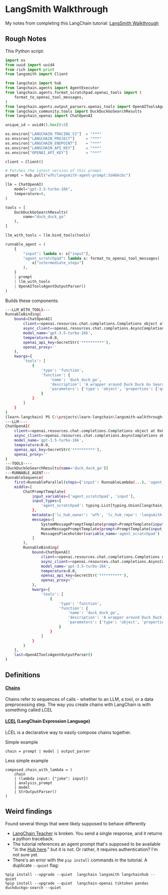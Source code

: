 # LangSmith Walkthrough
My notes from completing this LangChain tutorial: [LangSmith Walkthrough](https://python.langchain.com/docs/langsmith/walkthrough/)

## Rough Notes

This Python script:
```python
import os
from uuid import uuid4
from rich import print
from langsmith import Client

from langchain import hub
from langchain.agents import AgentExecutor
from langchain.agents.format_scratchpad.openai_tools import (
    format_to_openai_tool_messages,
)
from langchain.agents.output_parsers.openai_tools import OpenAIToolsAgentOutputParser
from langchain_community.tools import DuckDuckGoSearchResults
from langchain_openai import ChatOpenAI

unique_id = uuid4().hex[0:8]

os.environ["LANGCHAIN_TRACING_V2"]  = "***"
os.environ["LANGCHAIN_PROJECT"]     = "***"
os.environ["LANGCHAIN_ENDPOINT"]    = "***"
os.environ["LANGCHAIN_API_KEY"]     = "***"
os.environ["OPENAI_API_KEY"]        = "***"

client = Client()

# Fetches the latest version of this prompt
prompt = hub.pull("wfh/langsmith-agent-prompt:5d466cbc")

llm = ChatOpenAI(
    model="gpt-3.5-turbo-16k",
    temperature=0,
)

tools = [
    DuckDuckGoSearchResults(
        name="duck_duck_go"
    ),
]

llm_with_tools = llm.bind_tools(tools)

runnable_agent = (
    {
        "input": lambda x: x["input"],
        "agent_scratchpad": lambda x: format_to_openai_tool_messages(
            x["intermediate_steps"]
        ),
    }
    | prompt
    | llm_with_tools
    | OpenAIToolsAgentOutputParser()
)
```

Builds these components:
```bash
---LLM_WITH_TOOLS---
RunnableBinding(
    bound=ChatOpenAI(
        client=<openai.resources.chat.completions.Completions object at 0x00000254D25AF530>,
        async_client=<openai.resources.chat.completions.AsyncCompletions object at 0x00000254D2634800>,
        model_name='gpt-3.5-turbo-16k',
        temperature=0.0,
        openai_api_key=SecretStr('**********'),
        openai_proxy=''
    ),
    kwargs={
        'tools': [
            {
                'type': 'function',
                'function': {
                    'name': 'duck_duck_go',
                    'description': 'A wrapper around Duck Duck Go Search. Useful for when you need to answer questions about current events. Input should be a search query. Output is a JSON array of the query results',
                    'parameters': {'type': 'object', 'properties': {'query': {'description': 'search query to look up', 'type': 'string'}}, 'required': ['query']}
                }
            }
        ]
    }
)
(learn-langchain) PS C:\projects\learn-langchain\langsmith-walkthrough> python .\tutorial.py
---LLM----
ChatOpenAI(
    client=<openai.resources.chat.completions.Completions object at 0x000002E22EFDB740>,
    async_client=<openai.resources.chat.completions.AsyncCompletions object at 0x000002E22F0588C0>,
    model_name='gpt-3.5-turbo-16k',
    temperature=0.0,
    openai_api_key=SecretStr('**********'),
    openai_proxy=''
)
---TOOLS----
[DuckDuckGoSearchResults(name='duck_duck_go')]
---RUNNABLE_AGENT---
RunnableSequence(
    first=RunnableParallel(steps={'input': RunnableLambda(...), 'agent_scratchpad': RunnableLambda(...)}),
    middle=[
        ChatPromptTemplate(
            input_variables=['agent_scratchpad', 'input'],
            input_types={
                'agent_scratchpad': typing.List[typing.Union[langchain_core.messages.ai.AIMessage, langchain_core.messages.human.HumanMessage, langchain_core.messages.chat.ChatMessage, langchain_core.messages.system.SystemMessage,langchain_core.messages.function.FunctionMessage, langchain_core.messages.tool.ToolMessage]]
            },
            metadata={'lc_hub_owner': 'wfh', 'lc_hub_repo': 'langsmith-agent-prompt', 'lc_hub_commit_hash': '5d466cbc8466b1157dc921acb77125a564ae99e712fcde28f550f657149d32ea'},
            messages=[
                SystemMessagePromptTemplate(prompt=PromptTemplate(input_variables=[], template='You are a helpful assistant.')),
                HumanMessagePromptTemplate(prompt=PromptTemplate(input_variables=['input'], template='{input}')),
                MessagesPlaceholder(variable_name='agent_scratchpad')
            ]
        ),
        RunnableBinding(
            bound=ChatOpenAI(
                client=<openai.resources.chat.completions.Completions object at 0x000001BB5A7176E0>,
                async_client=<openai.resources.chat.completions.AsyncCompletions object at 0x000001BB5A798920>,
                model_name='gpt-3.5-turbo-16k',
                temperature=0.0,
                openai_api_key=SecretStr('**********'),
                openai_proxy=''
            ),
            kwargs={
                'tools': [
                    {
                        'type': 'function',
                        'function': {
                            'name': 'duck_duck_go',
                            'description': 'A wrapper around Duck Duck Go Search. Useful for when you need to answer questions about current events. Input should be a search query. Output is a JSON array of the query results',    
                            'parameters': {'type': 'object', 'properties': {'query': {'description': 'search query to look up', 'type': 'string'}}, 'required': ['query']}
                        }
                    }
                ]
            }
        )
    ],
    last=OpenAIToolsAgentOutputParser()
)
```

## Definitions

#### [Chains](https://python.langchain.com/docs/modules/chains/)
Chains refer to sequences of calls - whether to an LLM, a tool, or a data preprocessing step. The way you create chains with LangChain is with something called LCEL

#### [LCEL](https://python.langchain.com/docs/expression_language/) (LangChain Expression Language)
LCEL is a declarative way to easily compose chains together.

Simple example
```lcel
chain = prompt | model | output_parser
```

Less simple example
```lcel
composed_chain_with_lambda = (
    chain
    | (lambda input: {"joke": input})
    | analysis_prompt
    | model
    | StrOutputParser()
)
```


## Weird findings
Found several things that were likely supposed to behave differently
 - [LangChain Teacher](https://langchain-teacher-lcel.streamlit.app/?ref=blog.langchain.dev) is broken. You send a single response, and it returns a python traceback.
 - The tutorial references an agent prompt that's supposed to be available "in the [Hub here](https://smith.langchain.com/hub/wfh/langsmith-agent-prompt)." but it is not. Or rather, it requires authentication? I'm not sure yet.
 - There's an error with the `pip install` commands in the tutorial. A duplicate `--quiet` flag:
```
%pip install --upgrade --quiet  langchain langsmith langchainhub --quiet
%pip install --upgrade --quiet  langchain-openai tiktoken pandas duckduckgo-search --quiet
```